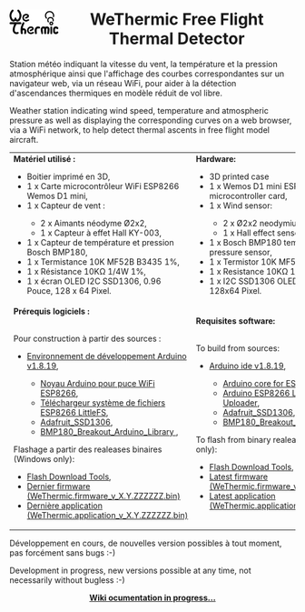 <h1 align='center'><img align="left" src='https://github.com/fra589/WeThermic/blob/master/images/WeThermic.svg' width='17%' />WeThermic Free Flight Thermal Detector</h1>
<p>
Station météo indiquant la vitesse du vent, la température et la pression atmosphérique ainsi que l'affichage des courbes correspondantes sur un navigateur web, via un réseau WiFi, pour aider à la détection d'ascendances thermiques en modèle réduit de vol libre.
</p>
<p>
Weather station indicating wind speed, temperature and atmospheric pressure as well as displaying the corresponding curves on a web browser, via a WiFi network, to help detect thermal ascents in free flight model aircraft.  
</p>
<table>
<tr>
<td>
<b>Matériel utilisé :</b>
<ul>
<li>Boitier imprimé en 3D,</li>
<li>1 x Carte microcontrôleur WiFi ESP8266 Wemos D1 mini,</li>
<li>1 x Capteur de vent :</li>
<ul>
<li>2 x Aimants néodyme Ø2x2,</li>
<li>1 x Capteur à effet Hall KY-003,</li>
</ul>
<li>1 x Capteur de température et pression Bosch BMP180,</li>
<li>1 x Termistance 10K MF52B B3435 1%,</li>
<li>1 x Résistance 10KΩ 1/4W 1%,</li>
<li>1 x écran OLED I2C SSD1306, 0.96 Pouce, 128 x 64 Pixel.</li>
</ul>
</td>
<td>
<b>Hardware:</b>
<ul>
<li>3D printed case</li>
<li>1 x Wemos D1 mini ESP8266 WiFi microcontroller card,</li>
<li>1 x Wind sensor:</li>
<ul>
<li>2 x Ø2x2 neodymium magnets,</li>
<li>1 x Hall effect sensor KY-003,</li>
</ul>
<li>1 x Bosch BMP180 temperature and pressure sensor,</li>
<li>1 x Termistor 10K MF52B B3435 1%,</li>
<li>1 x Resistance 10KΩ 1/4W 1%,</li>
<li>1 x I2C SSD1306 OLED screen, 0.96 Inch, 128x64 Pixel.</li>
</ul>
</td>
</tr>
<tr>
<td>
<b>Prérequis logiciels :</b>
<p><br />
Pour construction à partir des sources :
<ul>
<li><a href="https://www.arduino.cc/en/software">Environnement de développement Arduino v1.8.19</a>,</li>
<ul>
<li><a href="https://github.com/esp8266/Arduino">Noyau Arduino pour puce WiFi ESP8266</a>,</li>
<li><a href="https://github.com/earlephilhower/arduino-esp8266littlefs-plugin">Téléchargeur système de fichiers ESP8266 LittleFS</a>,</li>
<li><a href="https://github.com/adafruit/Adafruit_SSD1306">Adafruit_SSD1306</a>,</li>
<li><a href="https://github.com/sparkfun/BMP180_Breakout_Arduino_Library">BMP180_Breakout_Arduino_Library </a>,</li>
</ul>
</p>
</ul>
<p>
Flashage a partir des realeases binaires (Windows only):
<ul>
<li><a href="https://www.espressif.com/en/support/download/other-tools">Flash Download Tools</a>,</li>
<li><a href="https://github.com/fra589/WeThermic/releases">Dernier firmware (WeThermic.firmware_v<span>_X.Y.ZZZZZZ</span>.bin)</a></li>
<li><a href="https://github.com/fra589/WeThermic/releases">Dernière application (WeThermic.application_v<span>_X.Y.ZZZZZZ</span>.bin)</a></li>
</ul>
</p>
</td>
<td>
<b>Requisites software:</b>
<p><br />
To build from sources:
<ul>
<li><a href="https://www.arduino.cc/en/software">Arduino ide v1.8.19</a>,</li>
<ul>
<li><a href="https://github.com/esp8266/Arduino">Arduino core for ESP8266 WiFi chip</a>,
<li><a href="https://github.com/earlephilhower/arduino-esp8266littlefs-plugin">Arduino ESP8266 LittleFS Filesystem Uploader</a>,</li>
<li><a href="https://github.com/adafruit/Adafruit_SSD1306">Adafruit_SSD1306</a>,</li>
<li><a href="https://github.com/sparkfun/BMP180_Breakout_Arduino_Library">BMP180_Breakout_Arduino_Library </a>,</li>
</ul>
</p>
</ul>
<p>
To flash from binary realeases (Windows only):
<ul>
<li><a href="https://www.espressif.com/en/support/download/other-tools">Flash Download Tools</a>,</li>
<li><a href="https://github.com/fra589/WeThermic/releases">Latest firmware (WeThermic.firmware_v<span>_X.Y.ZZZZZZ</span>.bin)</a></li>
<li><a href="https://github.com/fra589/WeThermic/releases">Latest application (WeThermic.application_v<span>_X.Y.ZZZZZZ</span>.bin)</a></li>
</ul>
</p>
</td>
</tr>
</table>
<p>
Développement en cours, de nouvelles version possibles à tout moment, pas forcément sans bugs :-)
</p>
<p>
Development in progress, new versions possible at any time, not necessarily without bugless :-)
</p>
<p align='center'>
<a href='https://github.com/fra589/WeThermic/wiki'><B>Wiki ocumentation in progress...</B></a>
</p>
